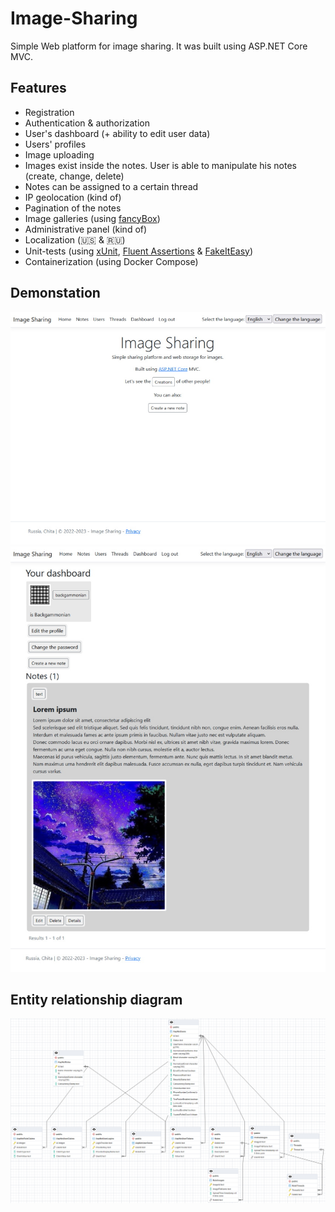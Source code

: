 # Image-Sharing
Simple Web platform for image sharing. It was built using ASP.NET Core MVC.
## Features
* Registration
* Authentication & authorization
* User's dashboard (+ ability to edit user data)
* Users' profiles
* Image uploading
* Images exist inside the notes. User is able to manipulate his notes (create, change, delete)
* Notes can be assigned to a certain thread
* IP geolocation (kind of)
* Pagination of the notes
* Image galleries (using [fancyBox](https://github.com/fancyapps/fancybox))
* Administrative panel (kind of)
* Localization (🇺🇸 & 🇷🇺)
* Unit-tests (using [xUnit](https://xunit.net/), [Fluent Assertions](https://fluentassertions.com/) & [FakeItEasy](https://fakeiteasy.github.io/))
* Containerization (using Docker Compose)
## Demonstation
![showcase-1](showcase/showcase-1.jpg)
![showcase-2](showcase/showcase-2.jpg)
## Entity relationship diagram
![Entity relationship diagram](entity-relationship-diagram/imagesharing-erd.png)
